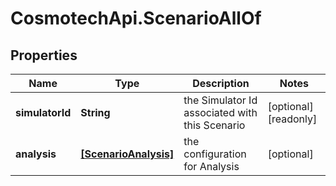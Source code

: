 # CosmotechApi.ScenarioAllOf

## Properties

Name | Type | Description | Notes
------------ | ------------- | ------------- | -------------
**simulatorId** | **String** | the Simulator Id associated with this Scenario | [optional] [readonly] 
**analysis** | [**[ScenarioAnalysis]**](ScenarioAnalysis.md) | the configuration for Analysis | [optional] 



